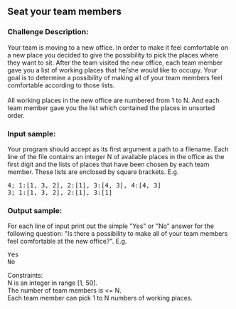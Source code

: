 <h2>Seat your team members</h2>

<h3>Challenge Description:</h3>
<p>
    Your team is moving to a new office.
    In order to make it feel comfortable on a new place you decided to give the possibility to
    pick the places where they want to sit. After the team visited the new office,
    each team member gave you a list of working places that he/she would like to occupy.
    Your goal is to determine a possibility of making all
    of your team members feel comfortable according to those lists.
<br>
<br>
    All working places in the new office are numbered from 1 to N.
    And each team member gave you the list which contained the places in unsorted order.
</p>

<h3>Input sample:</h3>
<p>
    Your program should accept as its first argument a path to a filename.
    Each line of the file contains an integer N of available places in the office as the first digit and the lists of places that have been chosen by each team member.
    These lists are enclosed by square brackets. E.g.
</p>
<pre>4; 1:[1, 3, 2], 2:[1], 3:[4, 3], 4:[4, 3]
3; 1:[1, 3, 2], 2:[1], 3:[1]
</pre>

<h3>Output sample:</h3>

<p>
    For each line of input print out the simple &quot;Yes&quot; or &quot;No&quot; answer for the following question:
    &quot;Is there a possibility to make all of your team members feel comfortable at the new office?&quot;. E.g.
</p>

<pre>Yes
No
</pre>
<p>
    Constraints:
<br>
    N is an integer in range [1, 50].
<br>
    The number of team members is &lt;= N.
<br>
    Each team member can pick 1 to N numbers of working places.
</p>